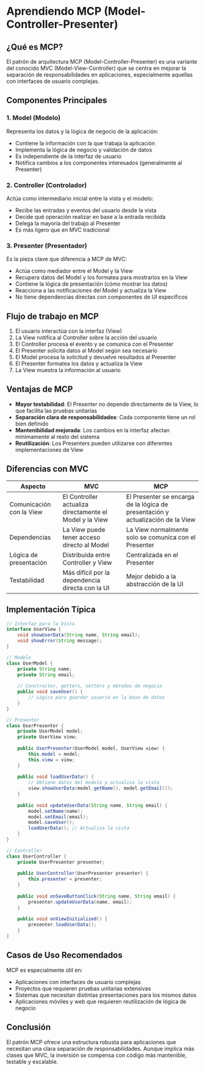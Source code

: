 # Aprendiendo MCP (Model-Controller-Presenter)

## ¿Qué es MCP?

El patrón de arquitectura MCP (Model-Controller-Presenter) es una variante del conocido MVC (Model-View-Controller) que se centra en mejorar la separación de responsabilidades en aplicaciones, especialmente aquellas con interfaces de usuario complejas.

## Componentes Principales

### 1. Model (Modelo)
Representa los datos y la lógica de negocio de la aplicación:
- Contiene la información con la que trabaja la aplicación
- Implementa la lógica de negocio y validación de datos
- Es independiente de la interfaz de usuario
- Notifica cambios a los componentes interesados (generalmente al Presenter)

### 2. Controller (Controlador)
Actúa como intermediario inicial entre la vista y el modelo:
- Recibe las entradas y eventos del usuario desde la vista
- Decide qué operación realizar en base a la entrada recibida
- Delega la mayoría del trabajo al Presenter
- Es más ligero que en MVC tradicional

### 3. Presenter (Presentador)
Es la pieza clave que diferencia a MCP de MVC:
- Actúa como mediador entre el Model y la View
- Recupera datos del Model y los formatea para mostrarlos en la View
- Contiene la lógica de presentación (cómo mostrar los datos)
- Reacciona a las notificaciones del Model y actualiza la View
- No tiene dependencias directas con componentes de UI específicos

## Flujo de trabajo en MCP

1. El usuario interactúa con la interfaz (View)
2. La View notifica al Controller sobre la acción del usuario
3. El Controller procesa el evento y se comunica con el Presenter
4. El Presenter solicita datos al Model según sea necesario
5. El Model procesa la solicitud y devuelve resultados al Presenter
6. El Presenter formatea los datos y actualiza la View
7. La View muestra la información al usuario

## Ventajas de MCP

- **Mayor testabilidad**: El Presenter no depende directamente de la View, lo que facilita las pruebas unitarias
- **Separación clara de responsabilidades**: Cada componente tiene un rol bien definido
- **Mantenibilidad mejorada**: Los cambios en la interfaz afectan mínimamente al resto del sistema
- **Reutilización**: Los Presenters pueden utilizarse con diferentes implementaciones de View

## Diferencias con MVC

| Aspecto | MVC | MCP |
|---------|-----|-----|
| Comunicación con la View | El Controller actualiza directamente el Model y la View | El Presenter se encarga de la lógica de presentación y actualización de la View |
| Dependencias | La View puede tener acceso directo al Model | La View normalmente solo se comunica con el Presenter |
| Lógica de presentación | Distribuida entre Controller y View | Centralizada en el Presenter |
| Testabilidad | Más difícil por la dependencia directa con la UI | Mejor debido a la abstracción de la UI |

## Implementación Típica

```java
// Interfaz para la Vista
interface UserView {
    void showUserData(String name, String email);
    void showError(String message);
}

// Modelo
class UserModel {
    private String name;
    private String email;
    
    // Constructor, getters, setters y métodos de negocio
    public void saveUser() {
        // Lógica para guardar usuario en la base de datos
    }
}

// Presenter
class UserPresenter {
    private UserModel model;
    private UserView view;
    
    public UserPresenter(UserModel model, UserView view) {
        this.model = model;
        this.view = view;
    }
    
    public void loadUserData() {
        // Obtiene datos del modelo y actualiza la vista
        view.showUserData(model.getName(), model.getEmail());
    }
    
    public void updateUserData(String name, String email) {
        model.setName(name);
        model.setEmail(email);
        model.saveUser();
        loadUserData(); // Actualiza la vista
    }
}

// Controller
class UserController {
    private UserPresenter presenter;
    
    public UserController(UserPresenter presenter) {
        this.presenter = presenter;
    }
    
    public void onSaveButtonClick(String name, String email) {
        presenter.updateUserData(name, email);
    }
    
    public void onViewInitialized() {
        presenter.loadUserData();
    }
}
```

## Casos de Uso Recomendados

MCP es especialmente útil en:
- Aplicaciones con interfaces de usuario complejas
- Proyectos que requieren pruebas unitarias extensivas
- Sistemas que necesitan distintas presentaciones para los mismos datos
- Aplicaciones móviles y web que requieren reutilización de lógica de negocio

## Conclusión

El patrón MCP ofrece una estructura robusta para aplicaciones que necesitan una clara separación de responsabilidades. Aunque implica más clases que MVC, la inversión se compensa con código más mantenible, testable y escalable.
